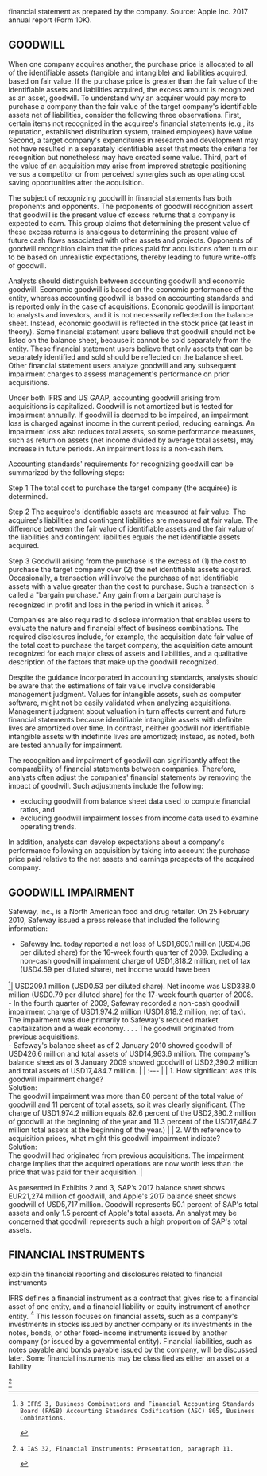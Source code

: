 financial statement as prepared by the company. Source: Apple Inc. 2017 annual report (Form 10K).

## GOODWILL

When one company acquires another, the purchase price is allocated to all of the identifiable assets (tangible and intangible) and liabilities acquired, based on fair value. If the purchase price is greater than the fair value of the identifiable assets and liabilities acquired, the excess amount is recognized as an asset, goodwill. To understand why an acquirer would pay more to purchase a company than the fair value of the target company's identifiable assets net of liabilities, consider the following three observations. First, certain items not recognized in the acquiree's financial statements (e.g., its reputation, established distribution system, trained employees) have value. Second, a target company's expenditures in research and development may not have resulted in a separately identifiable asset that meets the criteria for recognition but nonetheless may have created some value. Third, part of the value of an acquisition may arise from improved strategic positioning versus a competitor or from perceived synergies such as operating cost saving opportunities after the acquisition.

The subject of recognizing goodwill in financial statements has both proponents and opponents. The proponents of goodwill recognition assert that goodwill is the present value of excess returns that a company is expected to earn. This group claims that determining the present value of these excess returns is analogous to determining the present value of future cash flows associated with other assets and projects. Opponents of goodwill recognition claim that the prices paid for acquisitions often turn out to be based on unrealistic expectations, thereby leading to future write-offs of goodwill.

Analysts should distinguish between accounting goodwill and economic goodwill. Economic goodwill is based on the economic performance of the entity, whereas accounting goodwill is based on accounting standards and is reported only in the case of acquisitions. Economic goodwill is important to analysts and investors, and it is not necessarily reflected on the balance sheet. Instead, economic goodwill is reflected in the stock price (at least in theory). Some financial statement users believe that goodwill should not be listed on the balance sheet, because it cannot be sold separately from the entity. These financial statement users believe that only assets that can be separately identified and sold should be reflected on the balance sheet. Other financial statement users analyze goodwill and any subsequent impairment charges to assess management's performance on prior acquisitions.

Under both IFRS and US GAAP, accounting goodwill arising from acquisitions is capitalized. Goodwill is not amortized but is tested for impairment annually. If goodwill is deemed to be impaired, an impairment loss is charged against income in the current period, reducing earnings. An impairment loss also reduces total assets, so some performance measures, such as return on assets (net income divided by average total assets), may increase in future periods. An impairment loss is a non-cash item.

Accounting standards' requirements for recognizing goodwill can be summarized by the following steps:

Step 1 The total cost to purchase the target company (the acquiree) is determined.

Step 2 The acquiree's identifiable assets are measured at fair value. The acquiree's liabilities and contingent liabilities are measured at fair value. The difference between the fair value of identifiable assets and the fair value of the liabilities and contingent liabilities equals the net identifiable assets acquired.

Step 3 Goodwill arising from the purchase is the excess of (1) the cost to purchase the target company over (2) the net identifiable assets acquired. Occasionally, a transaction will involve the purchase of net identifiable assets with a value greater than the cost to purchase. Such a transaction is called a "bargain purchase." Any gain from a bargain purchase is recognized in profit and loss in the period in which it arises. ${ }^{3}$

Companies are also required to disclose information that enables users to evaluate the nature and financial effect of business combinations. The required disclosures include, for example, the acquisition date fair value of the total cost to purchase the target company, the acquisition date amount recognized for each major class of assets and liabilities, and a qualitative description of the factors that make up the goodwill recognized.

Despite the guidance incorporated in accounting standards, analysts should be aware that the estimations of fair value involve considerable management judgment. Values for intangible assets, such as computer software, might not be easily validated when analyzing acquisitions. Management judgment about valuation in turn affects current and future financial statements because identifiable intangible assets with definite lives are amortized over time. In contrast, neither goodwill nor identifiable intangible assets with indefinite lives are amortized; instead, as noted, both are tested annually for impairment.

The recognition and impairment of goodwill can significantly affect the comparability of financial statements between companies. Therefore, analysts often adjust the companies' financial statements by removing the impact of goodwill. Such adjustments include the following:

- excluding goodwill from balance sheet data used to compute financial ratios, and
- excluding goodwill impairment losses from income data used to examine operating trends.

In addition, analysts can develop expectations about a company's performance following an acquisition by taking into account the purchase price paid relative to the net assets and earnings prospects of the acquired company.

## GOODWILL IMPAIRMENT

Safeway, Inc., is a North American food and drug retailer. On 25 February 2010, Safeway issued a press release that included the following information:

- Safeway Inc. today reported a net loss of USD1,609.1 million (USD4.06 per diluted share) for the 16-week fourth quarter of 2009. Excluding a non-cash goodwill impairment charge of USD1,818.2 million, net of tax (USD4.59 per diluted share), net income would have been

[^0]| USD209.1 million (USD0.53 per diluted share). Net income was USD338.0 million (USD0.79 per diluted share) for the 17-week fourth quarter of 2008. <br> - In the fourth quarter of 2009, Safeway recorded a non-cash goodwill impairment charge of USD1,974.2 million (USD1,818.2 million, net of tax). The impairment was due primarily to Safeway's reduced market capitalization and a weak economy. . . . The goodwill originated from previous acquisitions. <br> - Safeway's balance sheet as of 2 January 2010 showed goodwill of USD426.6 million and total assets of USD14,963.6 million. The company's balance sheet as of 3 January 2009 showed goodwill of USD2,390.2 million and total assets of USD17,484.7 million. |
| :--- |
| 1. How significant was this goodwill impairment charge? <br> Solution: <br> The goodwill impairment was more than 80 percent of the total value of goodwill and 11 percent of total assets, so it was clearly significant. (The charge of USD1,974.2 million equals 82.6 percent of the USD2,390.2 million of goodwill at the beginning of the year and 11.3 percent of the USD17,484.7 million total assets at the beginning of the year.) |
| 2. With reference to acquisition prices, what might this goodwill impairment indicate? <br> Solution: <br> The goodwill had originated from previous acquisitions. The impairment charge implies that the acquired operations are now worth less than the price that was paid for their acquisition. |

As presented in Exhibits 2 and 3, SAP’s 2017 balance sheet shows EUR21,274 million of goodwill, and Apple's 2017 balance sheet shows goodwill of USD5,717 million. Goodwill represents 50.1 percent of SAP's total assets and only 1.5 percent of Apple's total assets. An analyst may be concerned that goodwill represents such a high proportion of SAP's total assets.

## FINANCIAL INSTRUMENTS

explain the financial reporting and disclosures related to financial instruments

IFRS defines a financial instrument as a contract that gives rise to a financial asset of one entity, and a financial liability or equity instrument of another entity. ${ }^{4}$ This lesson focuses on financial assets, such as a company's investments in stocks issued by another company or its investments in the notes, bonds, or other fixed-income instruments issued by another company (or issued by a governmental entity). Financial liabilities, such as notes payable and bonds payable issued by the company, will be discussed later. Some financial instruments may be classified as either an asset or a liability

[^1]
[^0]:    3 IFRS 3, Business Combinations and Financial Accounting Standards Board (FASB) Accounting Standards Codification (ASC) 805, Business Combinations.

[^1]:    4 IAS 32, Financial Instruments: Presentation, paragraph 11.

